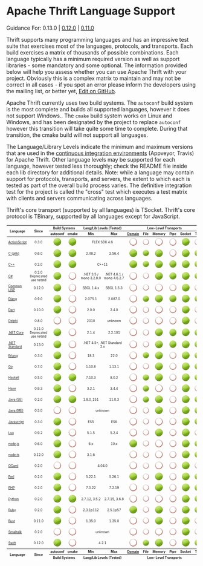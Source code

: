 # Apache Thrift Language Support #

Guidance For: 0.13.0 | 
[0.12.0](https://github.com/apache/thrift/blob/v0.12.0/LANGUAGES.md) | 
[0.11.0](https://github.com/apache/thrift/blob/0.11.0/LANGUAGES.md)

Thrift supports many programming languages and has an impressive test suite that
exercises most of the languages, protocols, and transports.  Each build exercises
a matrix of thousands of possible combinations.  Each language typically has a 
minimum required version as well as support libraries - some mandatory and some
optional.  The information provided below will help you assess whether you can
use Apache Thrift with your project.  Obviously this is a complex matrix to
maintain and may not be correct in all cases - if you spot an error please inform
the developers using the mailing list, or better yet,
[Edit on GitHub](https://github.com/apache/thrift/edit/master/LANGUAGES.md).

Apache Thrift currently uses two build systems.  The `autoconf` build system is
the most complete and builds all supported languages, however it does not support
Windows..  The `cmake` build system works on Linux and Windows, and has been
designated by the project to replace `autoconf` however this transition will
take quite some time to complete.  During that transition, the cmake build will
not support all languages.

The Language/Library Levels indicate the minimum and maximum versions that are
used in the [continuous integration environments](build/docker/README.md)
(Appveyor, Travis) for Apache Thrift.  Other language levels may be supported
for each language, however tested less thoroughly; check the README file inside
each lib directory for additional details.  Note: while a language may contain
support for protocols, transports, and servers, the extent to which each is tested
as part of the overall build process varies.  The definitive integration test for
the project is called the "cross" test which executes a test matrix with clients
and servers communicating across languages.

Thrift's core transport (supported by all languages) is TSocket.
Thrift's core protocol is TBinary, supported by all languages except for JavaScript.

<table style="font-size: 60%; padding: 1px;">
<thead>
<tr>
<th rowspan=2>Language</th>
<th rowspan=2 align=center>Since</th>
<th colspan=2 align=center>Build Systems</th>
<th colspan=2 align=center>Lang/Lib Levels (Tested)</th>
<th colspan=6 align=center>Low-Level Transports</th>
<th colspan=4 align=center>Transport Wrappers</th>
<th colspan=4 align=center>Protocols</th>
<th colspan=5 align=center>Servers</th>
<th rowspan=2>Open Issues</th>
</tr>
<tr>
<!-- Build Systems ---------><th>autoconf</th><th>cmake</th>
<!-- Lang/Lib Levels -------><th>Min</th><th>Max</th>
<!-- Low-Level Transports --><th><a href="https://en.wikipedia.org/wiki/Unix_domain_socket">Domain</a></th><th>&nbsp;File&nbsp;</th><th>Memory</th><th>&nbsp;Pipe&nbsp;</th><th>Socket</th><th>&nbsp;TLS&nbsp;</th>
<!-- Transport Wrappers ----><th>Framed</th><th>Header</th><th>&nbsp;http&nbsp;</th><th>&nbsp;zlib&nbsp;</th>
<!-- Protocols -------------><th><a href="doc/specs/thrift-binary-protocol.md">Binary</a></th><th><a href="doc/specs/thrift-compact-protocol.md">Compact</a></th><th>&nbsp;JSON&nbsp;</th><th>Multiplex</th>
<!-- Servers ---------------><th>Forking</th><th>Nonblocking</th><th>Simple</th><th>Threaded</th><th>ThreadPool</th>
</tr>
</thead>
<tbody>
<tr align=center>
<td align=left><a href="https://github.com/apache/thrift/blob/master/lib/as3/README.md">ActionScript</a></td>
<!-- Since -----------------><td>0.3.0</td>
<!-- Build Systems ---------><td><img src="doc/images/cgrn.png" alt="Yes"/></td><td><img src="doc/images/cgrn.png" alt="Yes"/></td>
<!-- Language Levels -------><td colspan=2>FLEX SDK 4.6</td>
<!-- Low-Level Transports --><td><img src="doc/images/cred.png" alt=""/></td><td><img src="doc/images/cred.png" alt=""/></td><td><img src="doc/images/cred.png" alt=""/></td><td><img src="doc/images/cred.png" alt=""/></td><td><img src="doc/images/cgrn.png" alt="Yes"/></td><td><img src="doc/images/cred.png" alt=""/></td>
<!-- Transport Wrappers ----><td><img src="doc/images/cred.png" alt=""/></td><td><img src="doc/images/cred.png" alt=""/></td><td><img src="doc/images/cgrn.png" alt="Yes"/></td><td><img src="doc/images/cred.png" alt=""/></td>
<!-- Protocols -------------><td><img src="doc/images/cgrn.png" alt="Yes"/></td><td><img src="doc/images/cred.png" alt=""/></td><td><img src="doc/images/cred.png" alt=""/></td><td><img src="doc/images/cred.png" alt=""/></td>
<!-- Servers ---------------><td><img src="doc/images/cred.png" alt=""/></td><td><img src="doc/images/cred.png" alt=""/></td><td><img src="doc/images/cred.png" alt=""/></td><td><img src="doc/images/cred.png" alt=""/></td><td><img src="doc/images/cred.png" alt=""/></td>
<td align=left><a href="https://issues.apache.org/jira/issues/?jql=project%20%3D%20THRIFT%20AND%20component%20in%20(%22AS3%20-%20Compiler%22%2C%20%22AS3%20-%20Library%22)%20and%20status%20not%20in%20(fixed%2C%20resolved%2C%20closed)">ActionScript</a></td>
</tr>
<tr align=center>
<td align=left><a href="https://github.com/apache/thrift/blob/master/lib/c_glib/README.md">C (glib)</a></td>
<!-- Since -----------------><td>0.6.0</td>
<!-- Build Systems ---------><td><img src="doc/images/cgrn.png" alt="Yes"/></td><td><img src="doc/images/cgrn.png" alt="Yes"/></td>
<!-- Language Levels -------><td>2.48.2</td><td>2.56.4</td>
<!-- Low-Level Transports --><td><img src="doc/images/cgrn.png" alt="Yes"/></td><td><img src="doc/images/cgrn.png" alt="Yes"/></td><td><img src="doc/images/cgrn.png" alt="Yes"/></td><td><img src="doc/images/cred.png" alt=""/></td><td><img src="doc/images/cgrn.png" alt="Yes"/></td><td><img src="doc/images/cgrn.png" alt="Yes"/></td>
<!-- Transport Wrappers ----><td><img src="doc/images/cgrn.png" alt="Yes"/></td><td><img src="doc/images/cred.png" alt=""/></td><td><img src="doc/images/cred.png" alt=""/></td><td><img src="doc/images/cred.png" alt=""/></td>
<!-- Protocols -------------><td><img src="doc/images/cgrn.png" alt="Yes"/></td><td><img src="doc/images/cgrn.png" alt="Yes"/></td><td><img src="doc/images/cred.png" alt=""/></td><td><img src="doc/images/cgrn.png" alt="Yes"/></td>
<!-- Servers ---------------><td><img src="doc/images/cred.png" alt=""/></td><td><img src="doc/images/cred.png" alt=""/></td><td><img src="doc/images/cgrn.png" alt="Yes"/></td><td><img src="doc/images/cred.png" alt=""/></td><td><img src="doc/images/cred.png" alt=""/></td>
<td align=left><a href="https://issues.apache.org/jira/issues/?jql=project%20%3D%20THRIFT%20AND%20component%20in%20(%22C%20glib%20-%20Compiler%22%2C%20%22C%20glib%20-%20Library%22)%20and%20status%20not%20in%20(fixed%2C%20resolved%2C%20closed)">C (glib)</a></td>
</tr>
<tr align=center>
<td align=left><a href="https://github.com/apache/thrift/blob/master/lib/cpp/README.md">C++</a></td>
<!-- Since -----------------><td>0.2.0</td>
<!-- Build Systems ---------><td><img src="doc/images/cgrn.png" alt="Yes"/></td><td><img src="doc/images/cgrn.png" alt="Yes"/></td>
<!-- Language Levels -------><td colspan=2>C++11</td>
<!-- Low-Level Transports --><td><img src="doc/images/cgrn.png" alt="Yes"/></td><td><img src="doc/images/cgrn.png" alt="Yes"/></td><td><img src="doc/images/cgrn.png" alt="Yes"/></td><td><img src="doc/images/cgrn.png" alt="Yes"/></td><td><img src="doc/images/cgrn.png" alt="Yes"/></td><td><img src="doc/images/cgrn.png" alt="Yes"/></td>
<!-- Transport Wrappers ----><td><img src="doc/images/cgrn.png" alt="Yes"/></td><td><img src="doc/images/cgrn.png" alt="Yes"/></td><td><img src="doc/images/cgrn.png" alt="Yes"/></td><td><img src="doc/images/cgrn.png" alt="Yes"/></td>
<!-- Protocols -------------><td><img src="doc/images/cgrn.png" alt="Yes"/></td><td><img src="doc/images/cgrn.png" alt="Yes"/></td><td><img src="doc/images/cgrn.png" alt="Yes"/></td><td><img src="doc/images/cgrn.png" alt="Yes"/></td>
<!-- Servers ---------------><td><img src="doc/images/cred.png" alt=""/></td><td><img src="doc/images/cgrn.png" alt="Yes"/></td><td><img src="doc/images/cgrn.png" alt="Yes"/></td><td><img src="doc/images/cgrn.png" alt="Yes"/></td><td><img src="doc/images/cgrn.png" alt="Yes"/></td>
<td align=left><a href="https://issues.apache.org/jira/issues/?jql=project%20%3D%20THRIFT%20AND%20component%20in%20(%22C%2B%2B%20-%20Compiler%22%2C%20%22C%2B%2B%20-%20Library%22)%20and%20status%20not%20in%20(fixed%2C%20resolved%2C%20closed)">C++</a></td>
</tr>
<tr align=center>
<td align=left><a href="https://github.com/apache/thrift/blob/master/lib/csharp/README.md">C#</a></td>
<!-- Since -----------------><td>0.2.0<br>Deprecated<br>use netstd</td>
<!-- Build Systems ---------><td><img src="doc/images/cgrn.png" alt="Yes"/></td><td><img src="doc/images/cred.png" alt=""/></td>
<!-- Language Levels -------><td>.NET&nbsp;3.5 / mono&nbsp;3.2.8.0</td><td>.NET&nbsp;4.6.1 / mono&nbsp;4.6.2.7</td>
<!-- Low-Level Transports --><td><img src="doc/images/cred.png" alt=""/></td><td><img src="doc/images/cred.png" alt=""/></td><td><img src="doc/images/cgrn.png" alt="Yes"/></td><td><img src="doc/images/cgrn.png" alt="Yes"/></td><td><img src="doc/images/cgrn.png" alt="Yes"/></td><td><img src="doc/images/cgrn.png" alt="Yes"/></td>
<!-- Transport Wrappers ----><td><img src="doc/images/cgrn.png" alt="Yes"/></td><td><img src="doc/images/cred.png" alt=""/></td><td><img src="doc/images/cgrn.png" alt="Yes"/></td><td><img src="doc/images/cred.png" alt=""/></td>
<!-- Protocols -------------><td><img src="doc/images/cgrn.png" alt="Yes"/></td><td><img src="doc/images/cgrn.png" alt="Yes"/></td><td><img src="doc/images/cgrn.png" alt="Yes"/></td><td><img src="doc/images/cgrn.png" alt="Yes"/></td>
<!-- Servers ---------------><td><img src="doc/images/cred.png" alt=""/></td><td><img src="doc/images/cred.png" alt=""/></td><td><img src="doc/images/cgrn.png" alt="Yes"/></td><td><img src="doc/images/cgrn.png" alt="Yes"/></td><td><img src="doc/images/cgrn.png" alt="Yes"/></td>
<td align=left><a href="https://issues.apache.org/jira/issues/?jql=project%20%3D%20THRIFT%20AND%20component%20in%20(%22C%23%20-%20Compiler%22%2C%20%22C%23%20-%20Library%22)%20and%20status%20not%20in%20(fixed%2C%20resolved%2C%20closed)">C# (.NET)</a></td>
</tr>
<tr align=center>
<td align=left><a href="https://github.com/apache/thrift/blob/master/lib/cl/README.md">Common LISP</a></td>
<!-- Since -----------------><td>0.12.0</td>
<!-- Build Systems ---------><td><img src="doc/images/cgrn.png" alt="Yes"/></td><td><img src="doc/images/cred.png" alt=""/></td>
<!-- Language Levels -------><td>SBCL 1.4.x</td><td>SBCL 1.5.3</td>
<!-- Low-Level Transports --><td><img src="doc/images/cred.png" alt=""/></td><td><img src="doc/images/cred.png" alt="Yes"/></td><td><img src="doc/images/cred.png" alt=""/></td><td><img src="doc/images/cred.png" alt=""/></td><td><img src="doc/images/cgrn.png" alt="Yes"/></td><td><img src="doc/images/cred.png" alt=""/></td>
<!-- Transport Wrappers ----><td><img src="doc/images/cgrn.png" alt="Yes"/></td><td><img src="doc/images/cred.png" alt=""/></td><td><img src="doc/images/cred.png" alt=""/></td><td><img src="doc/images/cred.png" alt=""/></td>
<!-- Protocols -------------><td><img src="doc/images/cgrn.png" alt="Yes"/></td><td><img src="doc/images/cred.png" alt="Yes"/></td><td><img src="doc/images/cred.png" alt=""/></td><td><img src="doc/images/cgrn.png" alt="Yes"/></td>
<!-- Servers ---------------><td><img src="doc/images/cred.png" alt=""/></td><td><img src="doc/images/cred.png" alt="Yes"/></td><td><img src="doc/images/cgrn.png" alt=""/></td><td><img src="doc/images/cred.png" alt=""/></td><td><img src="doc/images/cred.png" alt=""/></td>
<td align=left><a href="https://issues.apache.org/jira/issues/?jql=project%20%3D%20THRIFT%20AND%20component%20in%20(%22Common%20LISP%20-%20Compiler%22%2C%20%22Common%20LISP%20-%20Library%22)%20and%20status%20not%20in%20(fixed%2C%20resolved%2C%20closed)">Common LISP</a></td>
</tr>
<tr align=center>
<td align=left><a href="https://github.com/apache/thrift/blob/master/lib/d/README.md">Dlang</a></td>
<!-- Since -----------------><td>0.9.0</td>
<!-- Build Systems ---------><td><img src="doc/images/cgrn.png" alt="Yes"/></td><td><img src="doc/images/cred.png" alt=""/></td>
<!-- Language Levels -------><td>2.075.1</td><td>2.087.0</td>
<!-- Low-Level Transports --><td><img src="doc/images/cred.png" alt=""/></td><td><img src="doc/images/cgrn.png" alt="Yes"/></td><td><img src="doc/images/cgrn.png" alt="Yes"/></td><td><img src="doc/images/cgrn.png" alt="Yes"/></td><td><img src="doc/images/cgrn.png" alt="Yes"/></td><td><img src="doc/images/cgrn.png" alt="Yes"/></td>
<!-- Transport Wrappers ----><td><img src="doc/images/cgrn.png" alt="Yes"/></td><td><img src="doc/images/cred.png" alt=""/></td><td><img src="doc/images/cgrn.png" alt="Yes"/></td><td><img src="doc/images/cgrn.png" alt="Yes"/></td>
<!-- Protocols -------------><td><img src="doc/images/cgrn.png" alt="Yes"/></td><td><img src="doc/images/cgrn.png" alt="Yes"/></td><td><img src="doc/images/cgrn.png" alt="Yes"/></td><td><img src="doc/images/cred.png" alt=""/></td>
<!-- Servers ---------------><td><img src="doc/images/cred.png" alt=""/></td><td><img src="doc/images/cgrn.png" alt="Yes"/></td><td><img src="doc/images/cgrn.png" alt="Yes"/></td><td><img src="doc/images/cgrn.png" alt="Yes"/></td><td><img src="doc/images/cgrn.png" alt="Yes"/></td>
<td align=left><a href="https://issues.apache.org/jira/issues/?jql=project%20%3D%20THRIFT%20AND%20component%20in%20(%22D%20-%20Compiler%22%2C%20%22D%20-%20Library%22)%20and%20status%20not%20in%20(fixed%2C%20resolved%2C%20closed)">D</a></td>
</tr>
<tr align=center>
<td align=left><a href="https://github.com/apache/thrift/blob/master/lib/dart/README.md">Dart</a></td>
<!-- Since -----------------><td>0.10.0</td>
<!-- Build Systems ---------><td><img src="doc/images/cgrn.png" alt="Yes"/></td><td><img src="doc/images/cred.png" alt=""/></td>
<!-- Language Levels -------><td>2.0.0</td><td>2.4.0</td>
<!-- Low-Level Transports --><td><img src="doc/images/cred.png" alt=""/></td><td><img src="doc/images/cred.png" alt=""/></td><td><img src="doc/images/cred.png" alt=""/></td><td><img src="doc/images/cred.png" alt=""/></td><td><img src="doc/images/cgrn.png" alt="Yes"/></td><td><img src="doc/images/cred.png" alt=""/></td>
<!-- Transport Wrappers ----><td><img src="doc/images/cgrn.png" alt="Yes"/></td><td><img src="doc/images/cred.png" alt=""/></td><td><img src="doc/images/cgrn.png" alt="Yes"/></td><td><img src="doc/images/cred.png" alt=""/></td>
<!-- Protocols -------------><td><img src="doc/images/cgrn.png" alt="Yes"/></td><td><img src="doc/images/cgrn.png" alt="Yes"/></td><td><img src="doc/images/cgrn.png" alt="Yes"/></td><td><img src="doc/images/cgrn.png" alt="Yes"/></td>
<!-- Servers ---------------><td><img src="doc/images/cred.png" alt=""/></td><td><img src="doc/images/cred.png" alt=""/></td><td><img src="doc/images/cred.png" alt=""/></td><td><img src="doc/images/cred.png" alt=""/></td><td><img src="doc/images/cred.png" alt=""/></td>
<td align=left><a href="https://issues.apache.org/jira/issues/?jql=project%20%3D%20THRIFT%20AND%20component%20in%20(%22Dart%20-%20Compiler%22%2C%20%22Dart%20-%20Library%22)%20and%20status%20not%20in%20(fixed%2C%20resolved%2C%20closed)">Dart</a></td>
</tr>
<tr align=center>
<td align=left><a href="https://github.com/apache/thrift/blob/master/lib/delphi/README.md">Delphi</a></td>
<!-- Since -----------------><td>0.8.0</td>
<!-- Build Systems ---------><td><img src="doc/images/cred.png" alt=""/></td><td><img src="doc/images/cred.png" alt=""/></td>
<!-- Language Levels -------><td>2010</td><td>unknown</td>
<!-- Low-Level Transports --><td><img src="doc/images/cred.png" alt=""/></td><td><img src="doc/images/cred.png" alt=""/></td><td><img src="doc/images/cred.png" alt=""/></td><td><img src="doc/images/cred.png" alt=""/></td><td><img src="doc/images/cgrn.png" alt="Yes"/></td><td><img src="doc/images/cred.png" alt=""/></td>
<!-- Transport Wrappers ----><td><img src="doc/images/cgrn.png" alt="Yes"/></td><td><img src="doc/images/cred.png" alt=""/></td><td><img src="doc/images/cgrn.png" alt="Yes"/></td><td><img src="doc/images/cred.png" alt=""/></td>
<!-- Protocols -------------><td><img src="doc/images/cgrn.png" alt="Yes"/></td><td><img src="doc/images/cgrn.png" alt="Yes"/></td><td><img src="doc/images/cgrn.png" alt="Yes"/></td><td><img src="doc/images/cgrn.png" alt="Yes"/></td>
<!-- Servers ---------------><td><img src="doc/images/cred.png" alt=""/></td><td><img src="doc/images/cred.png" alt=""/></td><td><img src="doc/images/cgrn.png" alt="Yes"/></td><td><img src="doc/images/cred.png" alt=""/></td><td><img src="doc/images/cred.png" alt=""/></td>
<td align=left><a href="https://issues.apache.org/jira/issues/?jql=project%20%3D%20THRIFT%20AND%20component%20in%20(%22Delphi%20-%20Compiler%22%2C%20%22Delphi%20-%20Library%22)%20and%20status%20not%20in%20(fixed%2C%20resolved%2C%20closed)">Delphi</a></td>
</tr>
<tr align=center>
<td align=left><a href="https://github.com/apache/thrift/blob/master/lib/netcore/README.md">.NET Core</a></td>
<!-- Since -----------------><td>0.11.0<br>Deprecated<br>use netstd</td>
<!-- Build Systems ---------><td><img src="doc/images/cgrn.png" alt="Yes"/></td><td><img src="doc/images/cred.png" alt=""/></td>
<!-- Language Levels -------><td>2.1.4</td><td>2.2.101</td>
<!-- Low-Level Transports --><td><img src="doc/images/cred.png" alt=""/></td><td><img src="doc/images/cred.png" alt=""/></td><td><img src="doc/images/cgrn.png" alt="Yes"/></td><td><img src="doc/images/cgrn.png" alt="Yes"/></td><td><img src="doc/images/cgrn.png" alt="Yes"/></td><td><img src="doc/images/cgrn.png" alt="Yes"/></td>
<!-- Transport Wrappers ----><td><img src="doc/images/cgrn.png" alt="Yes"/></td><td><img src="doc/images/cred.png" alt=""/></td><td><img src="doc/images/cgrn.png" alt="Yes"/></td><td><img src="doc/images/cred.png" alt=""/></td>
<!-- Protocols -------------><td><img src="doc/images/cgrn.png" alt="Yes"/></td><td><img src="doc/images/cgrn.png" alt="Yes"/></td><td><img src="doc/images/cgrn.png" alt="Yes"/></td><td><img src="doc/images/cgrn.png" alt="Yes"/></td>
<!-- Servers ---------------><td><img src="doc/images/cred.png" alt=""/></td><td><img src="doc/images/cgrn.png" alt="Yes"/></td><td><img src="doc/images/cred.png" alt=""/></td><td><img src="doc/images/cred.png" alt=""/></td><td><img src="doc/images/cred.png" alt=""/></td>
<td align=left><a href="https://issues.apache.org/jira/issues/?jql=project%20%3D%20THRIFT%20AND%20component%20in%20(%22netcore%20-%20Compiler%22%2C%20%22netcore%20-%20Library%22)%20and%20status%20not%20in%20(fixed%2C%20resolved%2C%20closed)">.NET Core</a></td>
</tr>
<tr align=center>
<td align=left><a href="https://github.com/apache/thrift/blob/master/lib/netstd/README.md">.NET Standard</a></td>
<!-- Since -----------------><td>0.13.0</td>
<!-- Build Systems ---------><td><img src="doc/images/cgrn.png" alt="Yes"/></td><td><img src="doc/images/cred.png" alt=""/></td>
<!-- Language Levels -------><td colspan=2>.NET 4.5+, .NET Standard 2.x</td>
<!-- Low-Level Transports --><td><img src="doc/images/cred.png" alt=""/></td><td><img src="doc/images/cred.png" alt=""/></td><td><img src="doc/images/cgrn.png" alt="Yes"/></td><td><img src="doc/images/cgrn.png" alt="Yes"/></td><td><img src="doc/images/cgrn.png" alt="Yes"/></td><td><img src="doc/images/cgrn.png" alt="Yes"/></td>
<!-- Transport Wrappers ----><td><img src="doc/images/cgrn.png" alt="Yes"/></td><td><img src="doc/images/cred.png" alt=""/></td><td><img src="doc/images/cgrn.png" alt="Yes"/></td><td><img src="doc/images/cred.png" alt=""/></td>
<!-- Protocols -------------><td><img src="doc/images/cgrn.png" alt="Yes"/></td><td><img src="doc/images/cgrn.png" alt="Yes"/></td><td><img src="doc/images/cgrn.png" alt="Yes"/></td><td><img src="doc/images/cgrn.png" alt="Yes"/></td>
<!-- Servers ---------------><td><img src="doc/images/cred.png" alt=""/></td><td><img src="doc/images/cgrn.png" alt="Yes"/></td><td><img src="doc/images/cred.png" alt=""/></td><td><img src="doc/images/cred.png" alt=""/></td><td><img src="doc/images/cred.png" alt=""/></td>
<td align=left><a href="https://issues.apache.org/jira/issues/?jql=project%20%3D%20THRIFT%20AND%20component%20in%20(%22netstd%20-%20Compiler%22%2C%20%22netstd%20-%20Library%22)%20and%20status%20not%20in%20(fixed%2C%20resolved%2C%20closed)">.NET Standard</a></td>
</tr>
<tr align=center>
<td align=left><a href="https://github.com/apache/thrift/blob/master/lib/erl/README.md">Erlang</a></td>
<!-- Since -----------------><td>0.3.0</td>
<!-- Build Systems ---------><td><img src="doc/images/cgrn.png" alt="Yes"/></td><td><img src="doc/images/cred.png" alt=""/></td>
<!-- Language Levels -------><td>18.3</td><td>22.0</td>
<!-- Low-Level Transports --><td><img src="doc/images/cred.png" alt=""/></td><td><img src="doc/images/cgrn.png" alt="Yes"/></td><td><img src="doc/images/cgrn.png" alt="Yes"/></td><td><img src="doc/images/cred.png" alt=""/></td><td><img src="doc/images/cgrn.png" alt="Yes"/></td><td><img src="doc/images/cgrn.png" alt="Yes"/></td>
<!-- Transport Wrappers ----><td><img src="doc/images/cgrn.png" alt="Yes"/></td><td><img src="doc/images/cred.png" alt=""/></td><td><img src="doc/images/cgrn.png" alt="Yes"/></td><td><img src="doc/images/cred.png" alt=""/></td>
<!-- Protocols -------------><td><img src="doc/images/cgrn.png" alt="Yes"/></td><td><img src="doc/images/cgrn.png" alt="Yes"/></td><td><img src="doc/images/cgrn.png" alt="Yes"/></td><td><img src="doc/images/cgrn.png" alt="Yes"/></td>
<!-- Servers ---------------><td><img src="doc/images/cred.png" alt=""/></td><td><img src="doc/images/cred.png" alt=""/></td><td><img src="doc/images/cgrn.png" alt="Yes"/></td><td><img src="doc/images/cred.png" alt=""/></td><td><img src="doc/images/cred.png" alt=""/></td>
<td align=left><a href="https://issues.apache.org/jira/issues/?jql=project%20%3D%20THRIFT%20AND%20component%20in%20(%22Erlang%20-%20Compiler%22%2C%20%22Erlang%20-%20Library%22)%20and%20status%20not%20in%20(fixed%2C%20resolved%2C%20closed)">Erlang</a></td>
</tr>
<tr align=center>
<td align=left><a href="https://github.com/apache/thrift/blob/master/lib/go/README.md">Go</a></td>
<!-- Since -----------------><td>0.7.0</td>
<!-- Build Systems ---------><td><img src="doc/images/cgrn.png" alt="Yes"/></td><td><img src="doc/images/cred.png" alt=""/></td>
<!-- Language Levels -------><td>1.10.8</td><td>1.13.1</td>
<!-- Low-Level Transports --><td><img src="doc/images/cred.png" alt=""/></td><td><img src="doc/images/cred.png" alt=""/></td><td><img src="doc/images/cgrn.png" alt="Yes"/></td><td><img src="doc/images/cred.png" alt=""/></td><td><img src="doc/images/cgrn.png" alt="Yes"/></td><td><img src="doc/images/cgrn.png" alt="Yes"/></td>
<!-- Transport Wrappers ----><td><img src="doc/images/cgrn.png" alt="Yes"/></td><td><img src="doc/images/cred.png" alt=""/></td><td><img src="doc/images/cgrn.png" alt="Yes"/></td><td><img src="doc/images/cgrn.png" alt="Yes"/></td>
<!-- Protocols -------------><td><img src="doc/images/cgrn.png" alt="Yes"/></td><td><img src="doc/images/cgrn.png" alt="Yes"/></td><td><img src="doc/images/cgrn.png" alt="Yes"/></td><td><img src="doc/images/cgrn.png" alt="Yes"/></td>
<!-- Servers ---------------><td><img src="doc/images/cred.png" alt=""/></td><td><img src="doc/images/cred.png" alt=""/></td><td><img src="doc/images/cgrn.png" alt="Yes"/></td><td><img src="doc/images/cred.png" alt=""/></td><td><img src="doc/images/cred.png" alt=""/></td>
<td align=left><a href="https://issues.apache.org/jira/issues/?jql=project%20%3D%20THRIFT%20AND%20component%20in%20(%22Go%20-%20Compiler%22%2C%20%22Go%20-%20Library%22)%20and%20status%20not%20in%20(fixed%2C%20resolved%2C%20closed)">Go</a></td>
</tr>
<tr align=center>
<td align=left><a href="https://github.com/apache/thrift/blob/master/lib/hs/README.md">Haskell</a></td>
<!-- Since -----------------><td>0.5.0</td>
<!-- Build Systems ---------><td><img src="doc/images/cgrn.png" alt="Yes"/></td><td><img src="doc/images/cgrn.png" alt="Yes"/></td>
<!-- Language Levels -------><td>7.10.3</td><td>8.0.2</td>
<!-- Low-Level Transports --><td><img src="doc/images/cred.png" alt=""/></td><td><img src="doc/images/cgrn.png" alt="Yes"/></td><td><img src="doc/images/cgrn.png" alt="Yes"/></td><td><img src="doc/images/cred.png" alt=""/></td><td><img src="doc/images/cgrn.png" alt="Yes"/></td><td><img src="doc/images/cgrn.png" alt="Yes"/></td>
<!-- Transport Wrappers ----><td><img src="doc/images/cgrn.png" alt="Yes"/></td><td><img src="doc/images/cred.png" alt=""/></td><td><img src="doc/images/cgrn.png" alt="Yes"/></td><td><img src="doc/images/cred.png" alt=""/></td>
<!-- Protocols -------------><td><img src="doc/images/cgrn.png" alt="Yes"/></td><td><img src="doc/images/cgrn.png" alt="Yes"/></td><td><img src="doc/images/cgrn.png" alt="Yes"/></td><td><img src="doc/images/cred.png" alt=""/></td>
<!-- Servers ---------------><td><img src="doc/images/cred.png" alt=""/></td><td><img src="doc/images/cred.png" alt=""/></td><td><img src="doc/images/cgrn.png" alt="Yes"/></td><td><img src="doc/images/cgrn.png" alt="Yes"/></td><td><img src="doc/images/cred.png" alt=""/></td>
<td align=left><a href="https://issues.apache.org/jira/issues/?jql=project%20%3D%20THRIFT%20AND%20component%20in%20(%22Haskell%20-%20Compiler%22%2C%20%22Haskell%20-%20Library%22)%20and%20status%20not%20in%20(fixed%2C%20resolved%2C%20closed)">Haskell</a></td>
</tr>
<tr align=center>
<td align=left><a href="https://github.com/apache/thrift/blob/master/lib/haxe/README.md">Haxe</a></td>
<!-- Since -----------------><td>0.9.3</td>
<!-- Build Systems ---------><td><img src="doc/images/cgrn.png" alt="Yes"/></td><td><img src="doc/images/cred.png" alt=""/></td>
<!-- Language Levels -------><td>3.2.1</td><td>3.4.4</td>
<!-- Low-Level Transports --><td><img src="doc/images/cred.png" alt=""/></td><td><img src="doc/images/cgrn.png" alt="Yes"/></td><td><img src="doc/images/cred.png" alt=""/></td><td><img src="doc/images/cred.png" alt=""/></td><td><img src="doc/images/cgrn.png" alt="Yes"/></td><td><img src="doc/images/cred.png" alt=""/></td>
<!-- Transport Wrappers ----><td><img src="doc/images/cgrn.png" alt="Yes"/></td><td><img src="doc/images/cred.png" alt=""/></td><td><img src="doc/images/cgrn.png" alt="Yes"/></td><td><img src="doc/images/cred.png" alt=""/></td>
<!-- Protocols -------------><td><img src="doc/images/cgrn.png" alt="Yes"/></td><td><img src="doc/images/cgrn.png" alt="Yes"/></td><td><img src="doc/images/cgrn.png" alt="Yes"/></td><td><img src="doc/images/cgrn.png" alt="Yes"/></td>
<!-- Servers ---------------><td><img src="doc/images/cred.png" alt=""/></td><td><img src="doc/images/cred.png" alt=""/></td><td><img src="doc/images/cgrn.png" alt="Yes"/></td><td><img src="doc/images/cred.png" alt=""/></td><td><img src="doc/images/cred.png" alt=""/></td>
<td align=left><a href="https://issues.apache.org/jira/issues/?jql=project%20%3D%20THRIFT%20AND%20component%20in%20(%22Haxe%20-%20Compiler%22%2C%20%22Haxe%20-%20Library%22)%20and%20status%20not%20in%20(fixed%2C%20resolved%2C%20closed)">Haxe</a></td>
</tr>
<tr align=center>
<td align=left><a href="https://github.com/apache/thrift/blob/master/lib/java/README.md">Java (SE)</a></td>
<!-- Since -----------------><td>0.2.0</td>
<!-- Build Systems ---------><td><img src="doc/images/cgrn.png" alt="Yes"/></td><td><img src="doc/images/cgrn.png" alt="Yes"/></td>
<!-- Language Levels -------><td>1.8.0_151</td><td>11.0.3</td>
<!-- Low-Level Transports --><td><img src="doc/images/cred.png" alt=""/></td><td><img src="doc/images/cgrn.png" alt="Yes"/></td><td><img src="doc/images/cgrn.png" alt="Yes"/></td><td><img src="doc/images/cred.png" alt=""/></td><td><img src="doc/images/cgrn.png" alt="Yes"/></td><td><img src="doc/images/cgrn.png" alt="Yes"/></td>
<!-- Transport Wrappers ----><td><img src="doc/images/cgrn.png" alt="Yes"/></td><td><img src="doc/images/cred.png" alt=""/></td><td><img src="doc/images/cgrn.png" alt="Yes"/></td><td><img src="doc/images/cgrn.png" alt="Yes"/></td>
<!-- Protocols -------------><td><img src="doc/images/cgrn.png" alt="Yes"/></td><td><img src="doc/images/cgrn.png" alt="Yes"/></td><td><img src="doc/images/cgrn.png" alt="Yes"/></td><td><img src="doc/images/cgrn.png" alt="Yes"/></td>
<!-- Servers ---------------><td><img src="doc/images/cred.png" alt=""/></td><td><img src="doc/images/cgrn.png" alt="Yes"/></td><td><img src="doc/images/cgrn.png" alt="Yes"/></td><td><img src="doc/images/cgrn.png" alt="Yes"/></td><td><img src="doc/images/cgrn.png" alt="Yes"/></td>
<td align=left><a href="https://issues.apache.org/jira/issues/?jql=project%20%3D%20THRIFT%20AND%20component%20in%20(%22Java%20-%20Compiler%22%2C%20%22Java%20-%20Library%22)%20and%20status%20not%20in%20(fixed%2C%20resolved%2C%20closed)">Java SE</a></td>
</tr>
<tr align=center>
<td align=left><a href="https://github.com/apache/thrift/blob/master/lib/javame/README.md">Java (ME)</a></td>
<!-- Since -----------------><td>0.5.0</td>
<!-- Build Systems ---------><td><img src="doc/images/cred.png" alt=""/></td><td><img src="doc/images/cred.png" alt=""/></td>
<!-- Language Levels -------><td colspan=2>unknown</td>
<!-- Low-Level Transports --><td><img src="doc/images/cred.png" alt=""/></td><td><img src="doc/images/cred.png" alt=""/></td><td><img src="doc/images/cgrn.png" alt="Yes"/></td><td><img src="doc/images/cred.png" alt=""/></td><td><img src="doc/images/cgrn.png" alt="Yes"/></td><td><img src="doc/images/cgrn.png" alt="Yes"/></td>
<!-- Transport Wrappers ----><td><img src="doc/images/cred.png" alt=""/></td><td><img src="doc/images/cred.png" alt=""/></td><td><img src="doc/images/cgrn.png" alt="Yes"/></td><td><img src="doc/images/cred.png" alt=""/></td>
<!-- Protocols -------------><td><img src="doc/images/cgrn.png" alt="Yes"/></td><td><img src="doc/images/cred.png" alt=""/></td><td><img src="doc/images/cgrn.png" alt="Yes"/></td><td><img src="doc/images/cred.png" alt=""/></td>
<!-- Servers ---------------><td><img src="doc/images/cred.png" alt=""/></td><td><img src="doc/images/cred.png" alt=""/></td><td><img src="doc/images/cred.png" alt=""/></td><td><img src="doc/images/cred.png" alt=""/></td><td><img src="doc/images/cred.png" alt=""/></td>
<td align=left><a href="https://issues.apache.org/jira/issues/?jql=project%20%3D%20THRIFT%20AND%20component%20in%20(%22JavaME%20-%20Compiler%22%2C%20%22JavaME%20-%20Library%22)%20and%20status%20not%20in%20(fixed%2C%20resolved%2C%20closed)">Java ME</a></td>
</tr>
<tr align=center>
<td align=left><a href="https://github.com/apache/thrift/blob/master/lib/js/README.md">Javascript</a></td>
<!-- Since -----------------><td>0.3.0</td>
<!-- Build Systems ---------><td><img src="doc/images/cgrn.png" alt="Yes"/></td><td><img src="doc/images/cred.png" alt=""/></td>
<!-- Language Levels -------><td>ES5</td><td>ES6</td>
<!-- Low-Level Transports --><td><img src="doc/images/cred.png" alt=""/></td><td><img src="doc/images/cred.png" alt=""/></td><td><img src="doc/images/cred.png" alt=""/></td><td><img src="doc/images/cred.png" alt=""/></td><td><img src="doc/images/cgrn.png" alt="Yes"/></td><td><img src="doc/images/cgrn.png" alt="Yes"/></td>
<!-- Transport Wrappers ----><td><img src="doc/images/cred.png" alt=""/></td><td><img src="doc/images/cred.png" alt=""/></td><td><img src="doc/images/cgrn.png" alt="Yes"/></td><td><img src="doc/images/cred.png" alt=""/></td>
<!-- Protocols -------------><td><img src="doc/images/cred.png" alt=""/></td><td><img src="doc/images/cred.png" alt=""/></td><td><img src="doc/images/cgrn.png" alt="Yes"/></td><td><img src="doc/images/cgrn.png" alt="Yes"/></td>
<!-- Servers ---------------><td><img src="doc/images/cred.png" alt=""/></td><td><img src="doc/images/cred.png" alt=""/></td><td><img src="doc/images/cred.png" alt=""/></td><td><img src="doc/images/cred.png" alt=""/></td><td><img src="doc/images/cred.png" alt=""/></td>
<td align=left><a href="https://issues.apache.org/jira/issues/?jql=project%20%3D%20THRIFT%20AND%20component%20in%20(%22Javascript%20-%20Compiler%22%2C%20%22Javascript%20-%20Library%22)%20and%20status%20not%20in%20(fixed%2C%20resolved%2C%20closed)">Javascript</a></td>
</tr>
<tr align=center>
<td align=left><a href="https://github.com/apache/thrift/blob/master/lib/lua/README.md">Lua</a></td>
<!-- Since -----------------><td>0.9.2</td>
<!-- Build Systems ---------><td><img src="doc/images/cgrn.png" alt="Yes"/></td><td><img src="doc/images/cred.png" alt=""/></td>
<!-- Language Levels -------><td>5.1.5</td><td>5.2.4</td>
<!-- Low-Level Transports --><td><img src="doc/images/cred.png" alt=""/></td><td><img src="doc/images/cred.png" alt=""/></td><td><img src="doc/images/cgrn.png" alt="Yes"/></td><td><img src="doc/images/cred.png" alt=""/></td><td><img src="doc/images/cgrn.png" alt="Yes"/></td><td><img src="doc/images/cred.png" alt=""/></td>
<!-- Transport Wrappers ----><td><img src="doc/images/cgrn.png" alt="Yes"/></td><td><img src="doc/images/cred.png" alt=""/></td><td><img src="doc/images/cgrn.png" alt="Yes"/></td><td><img src="doc/images/cred.png" alt=""/></td>
<!-- Protocols -------------><td><img src="doc/images/cgrn.png" alt="Yes"/></td><td><img src="doc/images/cgrn.png" alt="Yes"/></td><td><img src="doc/images/cgrn.png" alt="Yes"/></td><td><img src="doc/images/cred.png" alt=""/></td>
<!-- Servers ---------------><td><img src="doc/images/cred.png" alt=""/></td><td><img src="doc/images/cred.png" alt=""/></td><td><img src="doc/images/cgrn.png" alt="Yes"/></td><td><img src="doc/images/cred.png" alt=""/></td><td><img src="doc/images/cred.png" alt=""/></td>
<td align=left><a href="https://issues.apache.org/jira/issues/?jql=project%20%3D%20THRIFT%20AND%20component%20in%20(%22Lua%20-%20Compiler%22%2C%20%22Lua%20-%20Library%22)%20and%20status%20not%20in%20(fixed%2C%20resolved%2C%20closed)">Lua</a></td>
</tr>
<tr align=center>
<td align=left><a href="https://github.com/apache/thrift/blob/master/lib/nodejs/README.md">node.js</a></td>
<!-- Since -----------------><td>0.6.0</td>
<!-- Build Systems ---------><td><img src="doc/images/cgrn.png" alt="Yes"/></td><td><img src="doc/images/cred.png" alt=""/></td>
<!-- Language Levels -------><td>6.x</td><td>10.x</td>
<!-- Low-Level Transports --><td><img src="doc/images/cgrn.png" alt="Yes"/></td><td><img src="doc/images/cred.png" alt=""/></td><td><img src="doc/images/cred.png" alt=""/></td><td><img src="doc/images/cred.png" alt=""/></td><td><img src="doc/images/cgrn.png" alt="Yes"/></td><td><img src="doc/images/cgrn.png" alt="Yes"/></td>
<!-- Transport Wrappers ----><td><img src="doc/images/cgrn.png" alt="Yes"/></td><td><img src="doc/images/cgrn.png" alt="Yes"/></td><td><img src="doc/images/cgrn.png" alt="Yes"/></td><td><img src="doc/images/cred.png" alt=""/></td>
<!-- Protocols -------------><td><img src="doc/images/cgrn.png" alt="Yes"/></td><td><img src="doc/images/cgrn.png" alt="Yes"/></td><td><img src="doc/images/cgrn.png" alt="Yes"/></td><td><img src="doc/images/cgrn.png" alt="Yes"/></td>
<!-- Servers ---------------><td><img src="doc/images/cred.png" alt=""/></td><td><img src="doc/images/cred.png" alt=""/></td><td><img src="doc/images/cgrn.png" alt="Yes"/></td><td><img src="doc/images/cred.png" alt=""/></td><td><img src="doc/images/cred.png" alt=""/></td>
<td align=left><a href="https://issues.apache.org/jira/issues/?jql=project%20%3D%20THRIFT%20AND%20component%20in%20(%22Node.js%20-%20Compiler%22%2C%20%22Node.js%20-%20Library%22)%20and%20status%20not%20in%20(fixed%2C%20resolved%2C%20closed)">node.js</a></td>
</tr>
<tr align=center>
<td align=left><a href="https://github.com/apache/thrift/blob/master/lib/nodets/README.md">node.ts</a></td>
<!-- Since -----------------><td>0.12.0</td>
<!-- Build Systems ---------><td><img src="doc/images/cgrn.png" alt="Yes"/></td><td><img src="doc/images/cred.png" alt=""/></td>
<!-- Language Levels -------><td>3.1.6</td><td></td>
<!-- Low-Level Transports --><td><img src="doc/images/cred.png" alt=""/></td><td><img src="doc/images/cred.png" alt=""/></td><td><img src="doc/images/cred.png" alt=""/></td><td><img src="doc/images/cred.png" alt=""/></td><td><img src="doc/images/cgrn.png" alt="Yes"/></td><td><img src="doc/images/cgrn.png" alt="Yes"/></td>
<!-- Transport Wrappers ----><td><img src="doc/images/cred.png" alt=""/></td><td><img src="doc/images/cred.png" alt=""/></td><td><img src="doc/images/cred.png" alt=""/></td><td><img src="doc/images/cred.png" alt=""/></td>
<!-- Protocols -------------><td><img src="doc/images/cgrn.png" alt="Yes"/></td><td><img src="doc/images/cred.png" alt=""/></td><td><img src="doc/images/cred.png" alt=""/></td><td><img src="doc/images/cred.png" alt=""/></td>
<!-- Servers ---------------><td><img src="doc/images/cred.png" alt=""/></td><td><img src="doc/images/cred.png" alt=""/></td><td><img src="doc/images/cgrn.png" alt="Yes"/></td><td><img src="doc/images/cred.png" alt=""/></td><td><img src="doc/images/cred.png" alt=""/></td>
<td align=left><a href="https://issues.apache.org/jira/issues/?jql=project%20%3D%20THRIFT%20AND%20component%20in%20(%22TypeScript%20-%20Library%22)%20and%20status%20not%20in%20(fixed%2C%20resolved%2C%20closed)">node.ts</a></td>
</tr>
<tr align=center>
<td align=left><a href="https://github.com/apache/thrift/blob/master/lib/ocaml/README.md">OCaml</a></td>
<!-- Since -----------------><td>0.2.0</td>
<!-- Build Systems ---------><td><img src="doc/images/cred.png" alt=""/></td><td><img src="doc/images/cred.png" alt=""/></td>
<!-- Language Levels -------><td colspan=2>4.04.0</td>
<!-- Low-Level Transports --><td><img src="doc/images/cred.png" alt=""/></td><td><img src="doc/images/cred.png" alt=""/></td><td><img src="doc/images/cred.png" alt=""/></td><td><img src="doc/images/cred.png" alt=""/></td><td><img src="doc/images/cgrn.png" alt="Yes"/></td><td><img src="doc/images/cred.png" alt=""/></td>
<!-- Transport Wrappers ----><td><img src="doc/images/cgrn.png" alt="Yes"/></td><td><img src="doc/images/cred.png" alt=""/></td><td><img src="doc/images/cred.png" alt=""/></td><td><img src="doc/images/cred.png" alt=""/></td>
<!-- Protocols -------------><td><img src="doc/images/cgrn.png" alt="Yes"/></td><td><img src="doc/images/cred.png" alt=""/></td><td><img src="doc/images/cred.png" alt=""/></td><td><img src="doc/images/cred.png" alt=""/></td>
<!-- Servers ---------------><td><img src="doc/images/cred.png" alt=""/></td><td><img src="doc/images/cred.png" alt=""/></td><td><img src="doc/images/cgrn.png" alt="Yes"/></td><td><img src="doc/images/cgrn.png" alt="Yes"/></td><td><img src="doc/images/cred.png" alt=""/></td>
<td align=left><a href="https://issues.apache.org/jira/issues/?jql=project%20%3D%20THRIFT%20AND%20component%20in%20(%22OCaml%20-%20Compiler%22%2C%20%22OCaml%20-%20Library%22)%20and%20status%20not%20in%20(fixed%2C%20resolved%2C%20closed)">OCaml</a></td>
</tr>
<tr align=center>
<td align=left><a href="https://github.com/apache/thrift/blob/master/lib/perl/README.md">Perl</a></td>
<!-- Since -----------------><td>0.2.0</td>
<!-- Build Systems ---------><td><img src="doc/images/cgrn.png" alt="Yes"/></td><td><img src="doc/images/cred.png" alt=""/></td>
<!-- Language Levels -------><td>5.22.1</td><td>5.26.1</td>
<!-- Low-Level Transports --><td><img src="doc/images/cgrn.png" alt="Yes"/></td><td><img src="doc/images/cred.png" alt=""/></td><td><img src="doc/images/cgrn.png" alt="Yes"/></td><td><img src="doc/images/cred.png" alt=""/></td><td><img src="doc/images/cgrn.png" alt="Yes"/></td><td><img src="doc/images/cgrn.png" alt="Yes"/></td>
<!-- Transport Wrappers ----><td><img src="doc/images/cgrn.png" alt="Yes"/></td><td><img src="doc/images/cred.png" alt=""/></td><td><img src="doc/images/cgrn.png" alt="Yes"/></td><td><img src="doc/images/cred.png" alt=""/></td>
<!-- Protocols -------------><td><img src="doc/images/cgrn.png" alt="Yes"/></td><td><img src="doc/images/cred.png" alt=""/></td><td><img src="doc/images/cgrn.png" alt="Yes"/></td><td><img src="doc/images/cgrn.png" alt="Yes"/></td>
<!-- Servers ---------------><td><img src="doc/images/cgrn.png" alt="Yes"/></td><td><img src="doc/images/cred.png" alt=""/></td><td><img src="doc/images/cgrn.png" alt="Yes"/></td><td><img src="doc/images/cred.png" alt=""/></td><td><img src="doc/images/cred.png" alt=""/></td>
<td align=left><a href="https://issues.apache.org/jira/issues/?jql=project%20%3D%20THRIFT%20AND%20component%20in%20(%22Perl%20-%20Compiler%22%2C%20%22Perl%20-%20Library%22)%20and%20status%20not%20in%20(fixed%2C%20resolved%2C%20closed)">Perl</a></td>
</tr>
<tr align=center>
<td align=left><a href="https://github.com/apache/thrift/blob/master/lib/php/README.md">PHP</a></td>
<!-- Since -----------------><td>0.2.0</td>
<!-- Build Systems ---------><td><img src="doc/images/cgrn.png" alt="Yes"/></td><td><img src="doc/images/cred.png" alt=""/></td>
<!-- Language Levels -------><td>7.0.22</td><td>7.2.19</td>
<!-- Low-Level Transports --><td><img src="doc/images/cred.png" alt=""/></td><td><img src="doc/images/cred.png" alt=""/></td><td><img src="doc/images/cgrn.png" alt="Yes"/></td><td><img src="doc/images/cred.png" alt=""/></td><td><img src="doc/images/cgrn.png" alt="Yes"/></td><td><img src="doc/images/cgrn.png" alt="Yes"/></td>
<!-- Transport Wrappers ----><td><img src="doc/images/cgrn.png" alt="Yes"/></td><td><img src="doc/images/cred.png" alt=""/></td><td><img src="doc/images/cgrn.png" alt="Yes"/></td><td><img src="doc/images/cred.png" alt=""/></td>
<!-- Protocols -------------><td><img src="doc/images/cgrn.png" alt="Yes"/></td><td><img src="doc/images/cgrn.png" alt="Yes"/></td><td><img src="doc/images/cgrn.png" alt="Yes"/></td><td><img src="doc/images/cgrn.png" alt="Yes"/></td>
<!-- Servers ---------------><td><img src="doc/images/cgrn.png" alt="Yes"/></td><td><img src="doc/images/cred.png" alt=""/></td><td><img src="doc/images/cgrn.png" alt="Yes"/></td><td><img src="doc/images/cred.png" alt=""/></td><td><img src="doc/images/cred.png" alt=""/></td>
<td align=left><a href="https://issues.apache.org/jira/issues/?jql=project%20%3D%20THRIFT%20AND%20component%20in%20(%22PHP%20-%20Compiler%22%2C%20%22PHP%20-%20Library%22)%20and%20status%20not%20in%20(fixed%2C%20resolved%2C%20closed)">PHP</a></td>
</tr>
<tr align=center>
<td align=left><a href="https://github.com/apache/thrift/blob/master/lib/py/README.md">Python</a></td>
<!-- Since -----------------><td>0.2.0</td>
<!-- Build Systems ---------><td><img src="doc/images/cgrn.png" alt="Yes"/></td><td><img src="doc/images/cgrn.png" alt="Yes"/></td>
<!-- Language Levels -------><td>2.7.12, 3.5.2</td><td>2.7.15, 3.6.8</td>
<!-- Low-Level Transports --><td><img src="doc/images/cred.png" alt=""/></td><td><img src="doc/images/cred.png" alt=""/></td><td><img src="doc/images/cred.png" alt=""/></td><td><img src="doc/images/cred.png" alt=""/></td><td><img src="doc/images/cgrn.png" alt="Yes"/></td><td><img src="doc/images/cgrn.png" alt="Yes"/></td>
<!-- Transport Wrappers ----><td><img src="doc/images/cred.png" alt=""/></td><td><img src="doc/images/cgrn.png" alt="Yes"/></td><td><img src="doc/images/cgrn.png" alt="Yes"/></td><td><img src="doc/images/cgrn.png" alt="Yes"/></td>
<!-- Protocols -------------><td><img src="doc/images/cgrn.png" alt="Yes"/></td><td><img src="doc/images/cgrn.png" alt="Yes"/></td><td><img src="doc/images/cgrn.png" alt="Yes"/></td><td><img src="doc/images/cgrn.png" alt="Yes"/></td>
<!-- Servers ---------------><td><img src="doc/images/cgrn.png" alt="Yes"/></td><td><img src="doc/images/cgrn.png" alt="Yes"/></td><td><img src="doc/images/cgrn.png" alt="Yes"/></td><td><img src="doc/images/cred.png" alt=""/></td><td><img src="doc/images/cred.png" alt=""/></td>
<td align=left><a href="https://issues.apache.org/jira/issues/?jql=project%20%3D%20THRIFT%20AND%20component%20in%20(%22Python%20-%20Compiler%22%2C%20%22Python%20-%20Library%22)%20and%20status%20not%20in%20(fixed%2C%20resolved%2C%20closed)">Python</a></td>
</tr>
<tr align=center>
<td align=left><a href="https://github.com/apache/thrift/blob/master/lib/rb/README.md">Ruby</a></td>
<!-- Since -----------------><td>0.2.0</td>
<!-- Build Systems ---------><td><img src="doc/images/cgrn.png" alt="Yes"/></td><td><img src="doc/images/cred.png" alt=""/></td>
<!-- Language Levels -------><td>2.3.1p112</td><td>2.5.1p57</td>
<!-- Low-Level Transports --><td><img src="doc/images/cgrn.png" alt="Yes"/></td><td><img src="doc/images/cred.png" alt=""/></td><td><img src="doc/images/cgrn.png" alt="Yes"/></td><td><img src="doc/images/cred.png" alt=""/></td><td><img src="doc/images/cgrn.png" alt="Yes"/></td><td><img src="doc/images/cgrn.png" alt="Yes"/></td>
<!-- Transport Wrappers ----><td><img src="doc/images/cgrn.png" alt="Yes"/></td><td><img src="doc/images/cred.png" alt=""/></td><td><img src="doc/images/cgrn.png" alt="Yes"/></td><td><img src="doc/images/cred.png" alt=""/></td>
<!-- Protocols -------------><td><img src="doc/images/cgrn.png" alt="Yes"/></td><td><img src="doc/images/cgrn.png" alt="Yes"/></td><td><img src="doc/images/cgrn.png" alt="Yes"/></td><td><img src="doc/images/cgrn.png" alt="Yes"/></td>
<!-- Servers ---------------><td><img src="doc/images/cred.png" alt=""/></td><td><img src="doc/images/cgrn.png" alt="Yes"/></td><td><img src="doc/images/cgrn.png" alt="Yes"/></td><td><img src="doc/images/cgrn.png" alt="Yes"/></td><td><img src="doc/images/cgrn.png" alt="Yes"/></td>
<td align=left><a href="https://issues.apache.org/jira/issues/?jql=project%20%3D%20THRIFT%20AND%20component%20in%20(%22Ruby%20-%20Compiler%22%2C%20%22Ruby%20-%20Library%22)%20and%20status%20not%20in%20(fixed%2C%20resolved%2C%20closed)">Ruby</a></td>
</tr>
<tr align=center>
<td align=left><a href="https://github.com/apache/thrift/blob/master/lib/rs/README.md">Rust</a></td>
<!-- Since -----------------><td>0.11.0</td>
<!-- Build Systems ---------><td><img src="doc/images/cgrn.png" alt="Yes"/></td><td><img src="doc/images/cred.png" alt=""/></td>
<!-- Language Levels -------><td>1.35.0</td><td>1.35.0</td>
<!-- Low-Level Transports --><td><img src="doc/images/cred.png" alt=""/></td><td><img src="doc/images/cred.png" alt=""/></td><td><img src="doc/images/cgrn.png" alt="Yes"/></td><td><img src="doc/images/cred.png" alt=""/></td><td><img src="doc/images/cgrn.png" alt="Yes"/></td><td><img src="doc/images/cred.png" alt=""/></td>
<!-- Transport Wrappers ----><td><img src="doc/images/cgrn.png" alt="Yes"/></td><td><img src="doc/images/cred.png" alt=""/></td><td><img src="doc/images/cred.png" alt=""/></td><td><img src="doc/images/cred.png" alt=""/></td>
<!-- Protocols -------------><td><img src="doc/images/cgrn.png" alt="Yes"/></td><td><img src="doc/images/cgrn.png" alt="Yes"/></td><td><img src="doc/images/cred.png" alt=""/></td><td><img src="doc/images/cgrn.png" alt="Yes"/></td>
<!-- Servers ---------------><td><img src="doc/images/cred.png" alt=""/></td><td><img src="doc/images/cred.png" alt=""/></td><td><img src="doc/images/cred.png" alt=""/></td><td><img src="doc/images/cgrn.png" alt="Yes"/></td><td><img src="doc/images/cred.png" alt=""/></td>
<td align=left><a href="https://issues.apache.org/jira/issues/?jql=project%20%3D%20THRIFT%20AND%20component%20in%20(%22Rust%20-%20Compiler%22%2C%20%22Rust%20-%20Library%22)%20and%20status%20not%20in%20(fixed%2C%20resolved%2C%20closed)">Rust</a></td>
</tr>
<tr align=center>
<td align=left><a href="https://github.com/apache/thrift/blob/master/lib/st/README.md">Smalltalk</a></td>
<!-- Since -----------------><td>0.2.0</td>
<!-- Build Systems ---------><td><img src="doc/images/cred.png" alt=""/></td><td><img src="doc/images/cred.png" alt=""/></td>
<!-- Language Levels -------><td colspan=2>unknown</td>
<!-- Low-Level Transports --><td><img src="doc/images/cred.png" alt=""/></td><td><img src="doc/images/cred.png" alt=""/></td><td><img src="doc/images/cred.png" alt=""/></td><td><img src="doc/images/cred.png" alt=""/></td><td><img src="doc/images/cgrn.png" alt="Yes"/></td><td><img src="doc/images/cred.png" alt=""/></td>
<!-- Transport Wrappers ----><td><img src="doc/images/cred.png" alt=""/></td><td><img src="doc/images/cred.png" alt=""/></td><td><img src="doc/images/cred.png" alt=""/></td><td><img src="doc/images/cred.png" alt=""/></td>
<!-- Protocols -------------><td><img src="doc/images/cgrn.png" alt="Yes"/></td><td><img src="doc/images/cred.png" alt=""/></td><td><img src="doc/images/cred.png" alt=""/></td><td><img src="doc/images/cred.png" alt=""/></td>
<!-- Servers ---------------><td><img src="doc/images/cred.png" alt=""/></td><td><img src="doc/images/cred.png" alt=""/></td><td><img src="doc/images/cred.png" alt=""/></td><td><img src="doc/images/cred.png" alt=""/></td><td><img src="doc/images/cred.png" alt=""/></td>
<td align=left><a href="https://issues.apache.org/jira/issues/?jql=project%20%3D%20THRIFT%20AND%20component%20in%20(%22Smalltalk%20-%20Compiler%22%2C%20%22Smalltalk%20-%20Library%22)%20and%20status%20not%20in%20(fixed%2C%20resolved%2C%20closed)">Smalltalk</a></td>
</tr>
<tr align=center>
<td align=left><a href="https://github.com/apache/thrift/blob/master/lib/swift/README.md">Swift</a></td>
<!-- Since -----------------><td>0.12.0</td>
<!-- Build Systems ---------><td><img src="doc/images/cgrn.png" alt="Yes"/></td><td><img src="doc/images/cred.png" alt=""/></td>
<!-- Language Levels -------><td colspan=2>4.2.1</td>
<!-- Low-Level Transports --><td><img src="doc/images/cred.png" alt=""/></td><td><img src="doc/images/cgrn.png" alt="Yes"/></td><td><img src="doc/images/cgrn.png" alt="Yes"/></td><td><img src="doc/images/cred.png" alt=""/></td><td><img src="doc/images/cgrn.png" alt="Yes"/></td><td><img src="doc/images/cgrn.png" alt="Yes"/></td>
<!-- Transport Wrappers ----><td><img src="doc/images/cgrn.png" alt="Yes"/></td><td><img src="doc/images/cred.png" alt=""/></td><td><img src="doc/images/cgrn.png" alt="Yes"/></td><td><img src="doc/images/cred.png" alt=""/></td>
<!-- Protocols -------------><td><img src="doc/images/cgrn.png" alt="Yes"/></td><td><img src="doc/images/cgrn.png" alt="Yes"/></td><td><img src="doc/images/cred.png" alt=""/></td><td><img src="doc/images/cgrn.png" alt="Yes"/></td>
<!-- Servers ---------------><td><img src="doc/images/cred.png" alt=""/></td><td><img src="doc/images/cred.png" alt=""/></td><td><img src="doc/images/cred.png" alt=""/></td><td><img src="doc/images/cred.png" alt=""/></td><td><img src="doc/images/cgrn.png" alt="Yes"/></td>
<td align=left><a href="https://issues.apache.org/jira/issues/?jql=project%20%3D%20THRIFT%20AND%20component%20in%20(%22Swift%20-%20Compiler%22%2C%20%22Swift%20-%20Library%22)%20and%20status%20not%20in%20(fixed%2C%20resolved%2C%20closed)">Swift</a></td>
</tr>
</tbody>
<tfoot>
<tr>
<th rowspan=2>Language</th>
<th rowspan=2 align=center>Since</th>
<!-- Build Systems ---------><th>autoconf</th><th>cmake</th>
<!-- Lang/Lib Levels -------><th>Min</th><th>Max</th>
<!-- Low-Level Transports --><th><a href="https://en.wikipedia.org/wiki/Unix_domain_socket">Domain</a></th></th><th>&nbsp;File&nbsp;</th><th>Memory</th><th>&nbsp;Pipe&nbsp;</th><th>Socket</th><th>&nbsp;TLS&nbsp;</th>
<!-- Transport Wrappers ----><th>Framed</th><th>Header</th><th>&nbsp;http&nbsp;</th><th>&nbsp;zlib&nbsp;</th>
<!-- Protocols -------------><th><a href="doc/specs/thrift-binary-protocol.md">Binary</a></th><th><a href="doc/specs/thrift-compact-protocol.md">Compact</a></th><th>&nbsp;JSON&nbsp;</th><th>Multiplex</th>
<!-- Servers ---------------><th>Forking</th><th>Nonblocking</th><th>Simple</th><th>Threaded</th><th>ThreadPool</th>
<th rowspan=2>Open Issues</th>
</tr>
<tr>
<th colspan=2 align=center>Build Systems</th>
<th colspan=2 align=center>Lang/Lib Levels (Tested)</th>
<th colspan=6 align=center>Low-Level Transports</th>
<th colspan=4 align=center>Transport Wrappers</th>
<th colspan=4 align=center>Protocols</th>
<th colspan=5 align=center>Servers</th>
</tr>
</tfoot>
</ft
table>
